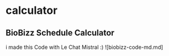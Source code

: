 # calculator

## BioBizz Schedule Calculator
i made this Code with Le Chat Mistral :)
![biobizz-code-md.md]
